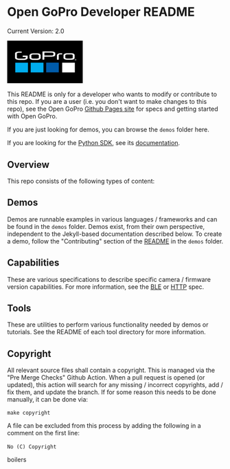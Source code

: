 # Open GoPro Developer README

Current Version: 2.0

<img src="https://raw.githubusercontent.com/gopro/OpenGoPro/gh-pages/assets/images/logos/logo.png" alt="GoPro Logo" style="width: 35%;"/>

This README is only for a developer who wants to modify or contribute to this repo. If you are a user (i.e.
you don't want to make changes to this repo), see the Open GoPro [Github Pages site](https://gopro.github.io/OpenGoPro/)
for specs and getting started with Open GoPro.

If you are just looking for demos, you can browse the `demos` folder here.

If you are looking for the [Python SDK](https://pypi.org/project/open_gopro/),
see its [documentation](https://gopro.github.io/OpenGoPro/python_sdk/).

## Overview

This repo consists of the following types of content:

## Demos

Demos are runnable examples in various languages / frameworks and can be found in the `demos` folder. Demos exist,
from their own perspective, independent to the Jekyll-based documentation described below. To create a demo,
follow the "Contributing" section of the [README](demos/README.md) in the `demos` folder.

## Capabilities

These are various specifications to describe specific camera / firmware version capabilities. For more information,
see the [BLE](https://gopro.github.io/OpenGoPro/ble/features/settings.html#camera-capabilities) or
[HTTP](https://gopro.github.io/OpenGoPro/http#tag/settings) spec.

## Tools

These are utilities to perform various functionality needed by demos or tutorials. See the README of each tool
directory for more information.

## Copyright

All relevant source files shall contain a copyright. This is managed via the "Pre Merge Checks" Github Action.
When a pull request is opened (or updated), this action will search for any missing / incorrect copyrights,
add / fix them, and update the branch. If for some reason this needs to be done manually, it can be done via:

```
make copyright
```

A file can be excluded from this process by adding the following in a comment on the first line:

`No (C) Copyright`

boilers
